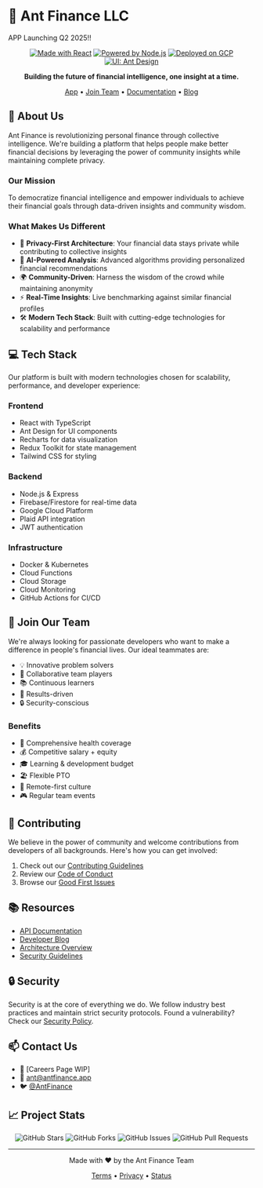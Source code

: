 # 🐜 Ant Finance LLC

APP Launching Q2 2025!!

<div align="center">

[![Made with React](https://img.shields.io/badge/Made_with-React-61DAFB.svg?logo=react&logoColor=white)](https://reactjs.org)
[![Powered by Node.js](https://img.shields.io/badge/Powered_by-Node.js-339933.svg?logo=node.js&logoColor=white)](https://nodejs.org)
[![Deployed on GCP](https://img.shields.io/badge/Deployed_on-GCP-4285F4.svg?logo=google-cloud&logoColor=white)](https://cloud.google.com)
[![UI: Ant Design](https://img.shields.io/badge/UI-Ant_Design-0170FE.svg?logo=ant-design&logoColor=white)](https://ant.design)

**Building the future of financial intelligence, one insight at a time.**

[App](https://www.antfinance.app) • [Join Team](https://antfinance.app/careers) • [Documentation](https://docs.antfinance.app) • [Blog](https://blog.antfinance.app)

</div>

## 🚀 About Us

Ant Finance is revolutionizing personal finance through collective intelligence. We're building a platform that helps people make better financial decisions by leveraging the power of community insights while maintaining complete privacy.

### Our Mission

To democratize financial intelligence and empower individuals to achieve their financial goals through data-driven insights and community wisdom.

### What Makes Us Different

- 🔐 **Privacy-First Architecture**: Your financial data stays private while contributing to collective insights
- 🧠 **AI-Powered Analysis**: Advanced algorithms providing personalized financial recommendations
- 🌍 **Community-Driven**: Harness the wisdom of the crowd while maintaining anonymity
- ⚡ **Real-Time Insights**: Live benchmarking against similar financial profiles
- 🛠️ **Modern Tech Stack**: Built with cutting-edge technologies for scalability and performance

## 💻 Tech Stack

Our platform is built with modern technologies chosen for scalability, performance, and developer experience:

### Frontend
- React with TypeScript
- Ant Design for UI components
- Recharts for data visualization
- Redux Toolkit for state management
- Tailwind CSS for styling

### Backend
- Node.js & Express
- Firebase/Firestore for real-time data
- Google Cloud Platform
- Plaid API integration
- JWT authentication

### Infrastructure
- Docker & Kubernetes
- Cloud Functions
- Cloud Storage
- Cloud Monitoring
- GitHub Actions for CI/CD

## 🌟 Join Our Team

We're always looking for passionate developers who want to make a difference in people's financial lives. Our ideal teammates are:

- 💡 Innovative problem solvers
- 🤝 Collaborative team players
- 📚 Continuous learners
- 🎯 Results-driven
- 🔒 Security-conscious

### Benefits

- 🏥 Comprehensive health coverage
- 💰 Competitive salary + equity
- 🎓 Learning & development budget
- 🏖️ Flexible PTO
- 🏡 Remote-first culture
- 🎮 Regular team events

## 🤝 Contributing

We believe in the power of community and welcome contributions from developers of all backgrounds. Here's how you can get involved:

1. Check out our [Contributing Guidelines](CONTRIBUTING.md)
2. Review our [Code of Conduct](CODE_OF_CONDUCT.md)
3. Browse our [Good First Issues](https://github.com/antfinance/antfinance/labels/good%20first%20issue)

## 📚 Resources

- [API Documentation](https://docs.antfinance.app/api)
- [Developer Blog](https://blog.antfinance.app)
- [Architecture Overview](https://docs.antfinance.app/architecture)
- [Security Guidelines](https://docs.antfinance.app/security)

## 🔒 Security

Security is at the core of everything we do. We follow industry best practices and maintain strict security protocols. Found a vulnerability? Check our [Security Policy](SECURITY.md).

## 📫 Contact Us

- 💼 [Careers Page WIP]
- 📧 [ant@antfinance.app](mailto:ant@antfinance.app)
- 🐦 [@AntFinance](https://twitter.com/AntFinanceApp)

## 📈 Project Stats

<div align="center">

![GitHub Stars](https://img.shields.io/github/stars/antfinance/docs?style=social)
![GitHub Forks](https://img.shields.io/github/forks/antfinance/antfinance?style=social)
![GitHub Issues](https://img.shields.io/github/issues/antfinance/antfinance)
![GitHub Pull Requests](https://img.shields.io/github/issues-pr/antfinance/antfinance)

</div>

---

<div align="center">

Made with ❤️ by the Ant Finance Team

[Terms](https://antfinance.app/terms) • [Privacy](https://antfinance.app/privacy) • [Status](https://status.antfinance.app)

</div>
